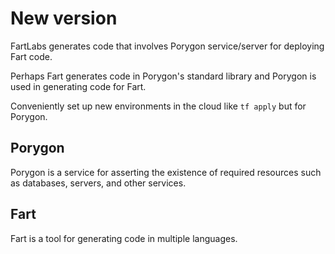 # New version

FartLabs generates code that involves Porygon service/server for deploying Fart code.

Perhaps Fart generates code in Porygon's standard library and Porygon is used in generating code for Fart.

Conveniently set up new environments in the cloud like `tf apply` but for Porygon.

## Porygon

Porygon is a service for asserting the existence of required resources such as databases, servers, and other services.

## Fart

Fart is a tool for generating code in multiple languages.
